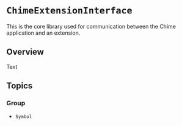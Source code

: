# ``ChimeExtensionInterface``

This is the core library used for communication between the Chime application and an extension.

## Overview

Text

## Topics

### <!--@START_MENU_TOKEN@-->Group<!--@END_MENU_TOKEN@-->

- ``Symbol``
